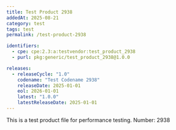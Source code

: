 ```yaml
---
title: Test Product 2938
addedAt: 2025-08-21
category: test
tags: test
permalink: /test-product-2938

identifiers:
  - cpe: cpe:2.3:a:testvendor:test_product_2938
  - purl: pkg:generic/test_product_2938@1.0.0

releases:
  - releaseCycle: "1.0"
    codename: "Test Codename 2938"
    releaseDate: 2025-01-01
    eol: 2026-01-01
    latest: "1.0.0"
    latestReleaseDate: 2025-01-01
---
```


This is a test product file for performance testing. Number: 2938
